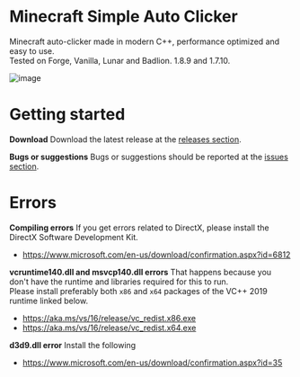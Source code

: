 # Minecraft Simple Auto Clicker
Minecraft auto-clicker made in modern C++, performance optimized and easy to use.  
Tested on Forge, Vanilla, Lunar and Badlion. 1.8.9 and 1.7.10.

![image](https://b.catgirlsare.sexy/JfRVFDUWAG19.png)

# Getting started

**Download**
Download the latest release at the [releases section](https://github.com/MiaFound/MinecraftSimpleAutoClicker/releases/).

**Bugs or suggestions**
Bugs or suggestions should be reported at the [issues section](https://github.com/MiaFound/MinecraftSimpleAutoClicker/issues).

# Errors

**Compiling errors**
If you get errors related to DirectX, please install the DirectX Software Development Kit.
- https://www.microsoft.com/en-us/download/confirmation.aspx?id=6812


**vcruntime140.dll and msvcp140.dll errors**
That happens because you don't have the runtime and libraries required for this to run.  
Please install preferably both `x86` and `x64` packages of the VC++ 2019 runtime linked below.
- https://aka.ms/vs/16/release/vc_redist.x86.exe
- https://aka.ms/vs/16/release/vc_redist.x64.exe


**d3d9.dll error**
Install the following
- https://www.microsoft.com/en-us/download/confirmation.aspx?id=35
